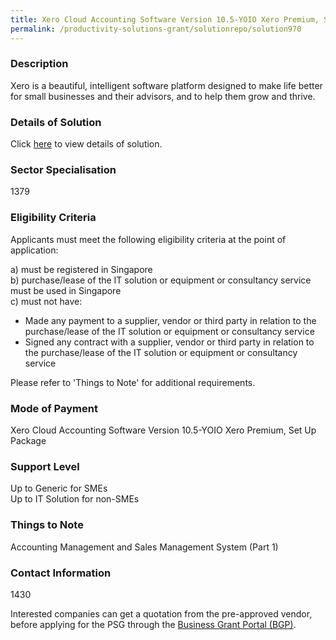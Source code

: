 ```yaml
---
title: Xero Cloud Accounting Software Version 10.5-YOIO Xero Premium, Set Up Package
permalink: /productivity-solutions-grant/solutionrepo/solution970
---
```


### Description

Xero is a beautiful, intelligent software platform designed to make life better for small businesses and their advisors, and to help them grow and thrive.

### Details of Solution

Click <a href='YOIO PTE LTD' target='_blank' rel='noopener'>here</a> to view details of solution.

### Sector Specialisation

 1379 

### Eligibility Criteria

Applicants must meet the following eligibility criteria at the point of application:

a) must be registered in Singapore <br>
b) purchase/lease of the IT solution or equipment or consultancy service must be used in Singapore <br>
c) must not have:
- Made any payment to a supplier, vendor or third party in relation to the purchase/lease of the IT solution or equipment or consultancy service
- Signed any contract with a supplier, vendor or third party in relation to the purchase/lease of the IT solution or equipment or consultancy service

Please refer to 'Things to Note' for additional requirements.

### Mode of Payment
Xero Cloud Accounting Software Version 10.5-YOIO Xero Premium, Set Up Package

### Support Level
Up to Generic for SMEs <br>
Up to IT Solution for non-SMEs

### Things to Note
Accounting Management and Sales Management System (Part 1)

### Contact Information
1430

Interested companies can get a quotation from the pre-approved vendor, before applying for the PSG through the <a target='_blank' rel='noopener' href='https://www.businessgrants.gov.sg/'>Business Grant Portal (BGP)</a>.
